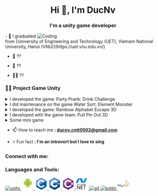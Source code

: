 <h1 align="center">Hi 👋, I'm DucNv</h1>
<h3 align="center">I'm a unity game developer</h3>
<img align="right" alt="Coding" width="400" src="[https://cdn.dribbble.com/users/116207...](https://img.etimg.com/thumb/msid-84146083,width-1015,height-761,imgsize-638053,resizemode-8,quality-100/prime/technology-and-startups/booting-up-developer-economy-how-tech-startups-are-helping-coders-build-and-test-software-faster.jpg)">
- 🔭 I graduated from [University of Engineering and Technology (UET),  Vietnam National University, Hanoi (VNU)](https://uet.vnu.edu.vn/)

- 👯 ??

- 🤝 ??

- 👨‍💻 ??
### 👨‍💻 Project Game Unity
<details><summary>I developed the game: Party Prank: Drink Challenge</summary>

- Android [Link Google Store](https://play.google.com/store/apps/details?id=com.Gamee.PartyPrankChallenge&hl=en)
- Ios [Link Apple Store](https://apps.apple.com/app/id1631497447?fbclid=IwAR1Z3z22adVeAOLo11Ls9eQrJdpJ1DgY1KaRZnCf_npnKtRRtgs4Pk6JzJI)

</details>
<details><summary>I did maintenance on the game Water Sort: Element Monster</summary>

- Android [Link Google Store](https://play.google.com/store/apps/details?id=com.gamee.elementsort&hl=en)

</details>
<details><summary>I developed the game: Rainbow Alphabet Escape 3D</summary>

- Android [Link Google Store](https://play.google.com/store/apps/details?id=com.gamee.blue.monster.rainbow.escape&hl=en)

</details>
<details><summary>I developed with the game team: Pull Pin Out 3D</summary>

- Android [Link Google Store](https://play.google.com/store/apps/details?id=com.gamee.pull.pin.puzzle&hl=en)
- Ios [Link Apple Store](https://apps.apple.com/us/app/pull-pin-out-3d/id6443933564)

</details>
<details><summary>Some mini game</summary>

- Source code [Link gitHub](https://github.com/ducnv52)

</details>

- 📫 How to reach me **: ducnv.cntt0502@gmail.com**

- ⚡ Fun fact **: I'm an introvert but I love to sing**

<h3 align="left">Connect with me:</h3>
<p align="left">
</p>

<h3 align="left">Languages and Tools:</h3>
<p align="left"><a href="https://unity.com/" target="_blank" rel="noreferrer"> <img src="https://www.vectorlogo.zone/logos/unity3d/unity3d-icon.svg" alt="unity" width="40" height="40"/> </a> <a href="https://developer.android.com" target="_blank" rel="noreferrer"> <img src="https://raw.githubusercontent.com/devicons/devicon/master/icons/android/android-original-wordmark.svg" alt="android" width="40" height="40"/> </a> <a href="https://www.cprogramming.com/" target="_blank" rel="noreferrer"> <img src="https://raw.githubusercontent.com/devicons/devicon/master/icons/c/c-original.svg" alt="c" width="40" height="40"/> </a> <a href="https://www.w3schools.com/cpp/" target="_blank" rel="noreferrer"> <img src="https://raw.githubusercontent.com/devicons/devicon/master/icons/cplusplus/cplusplus-original.svg" alt="cplusplus" width="40" height="40"/> </a> <a href="https://www.w3schools.com/cs/" target="_blank" rel="noreferrer"> <img src="https://raw.githubusercontent.com/devicons/devicon/master/icons/csharp/csharp-original.svg" alt="csharp" width="40" height="40"/> </a> <a href="https://dotnet.microsoft.com/" target="_blank" rel="noreferrer"> <img src="https://raw.githubusercontent.com/devicons/devicon/master/icons/dot-net/dot-net-original-wordmark.svg" alt="dotnet" width="40" height="40"/> </a> <a href="https://git-scm.com/" target="_blank" rel="noreferrer"> <img src="https://www.vectorlogo.zone/logos/git-scm/git-scm-icon.svg" alt="git" width="40" height="40"/> </a> <a href="https://kotlinlang.org" target="_blank" rel="noreferrer"> <img src="https://www.vectorlogo.zone/logos/kotlinlang/kotlinlang-icon.svg" alt="kotlin" width="40" height="40"/> </a> <a href="https://www.mysql.com/" target="_blank" rel="noreferrer"> <img src="https://raw.githubusercontent.com/devicons/devicon/master/icons/mysql/mysql-original-wordmark.svg" alt="mysql" width="40" height="40"/> </a> </p>
